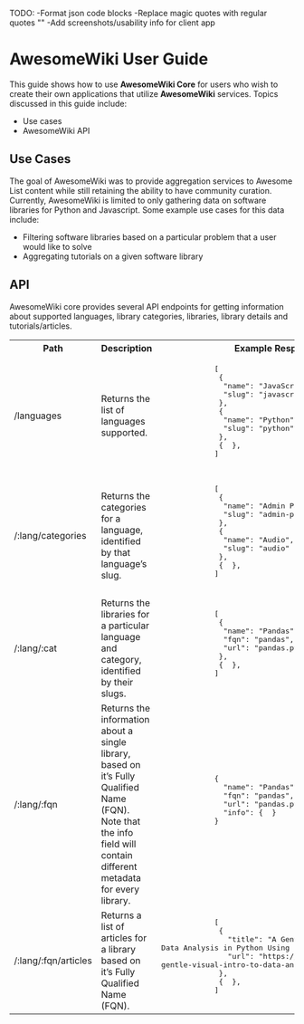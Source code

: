 TODO:
-Format json code blocks
-Replace magic quotes with regular quotes ""
-Add screenshots/usability info for client app

# AwesomeWiki User Guide

This guide shows how to use **AwesomeWiki Core** for users who wish to create their own applications that utilize **AwesomeWiki** services.
Topics discussed in this guide include:
-   Use cases
-   AwesomeWiki API

## Use Cases

The goal of AwesomeWiki was to provide aggregation services to Awesome List content while still retaining the ability to have community curation.
Currently, AwesomeWiki is limited to only gathering data on software libraries for Python and Javascript. Some example use cases for this data include:

-   Filtering software libraries based on a particular problem that a user would like to solve
-   Aggregating tutorials on a given software library

## API

AwesomeWiki core provides several API endpoints for getting information about supported languages, library categories, libraries, library details and tutorials/articles.

<table>
    <tr>
        <th>
            Path
        </th>
        <th>
            Description
        </th>
        <th>
            Example Response
        </th>
    </tr>
    <tr>
        <td>
            /languages
        </td>
        <td>
            Returns the list of languages supported.
        </td>
        <td>
            <pre lang="json">
            [
             {
              "name": "JavaScript",
              "slug": "javascript"
             },
             {
              "name": "Python",
              "slug": "python"
             },
             {  },
            ]
            </pre>
        </td>
    </tr>
    <tr>
        <td>
            /:lang/categories
        </td>
        <td>
            Returns the categories for a language, identified by that language’s slug.
        </td>
        <td>
            <pre lang="json">
            [
             {
              "name": "Admin Panels",
              "slug": "admin-panels"
             },
             {
              "name": "Audio",
              "slug": "audio"
             },
             {  },
            ]
            </pre>
        </td>
    </tr>
    <tr>
        <td>
            /:lang/:cat
        </td>
        <td>
            Returns the libraries for a particular language and category, identified by their slugs.
        </td>
        <td>
            <pre lang="json">
            [
             {
              "name": "Pandas",
              "fqn": "pandas",
              "url": "pandas.pydata.org"
             },
             {  },
            ]
            </pre>
        </td>
    </tr>
    <tr>
        <td>
            /:lang/:fqn
        </td>
        <td>
            Returns the information about a single library, based on it’s Fully Qualified Name (FQN). Note that the info field will contain different metadata for every library.
        </td>
        <td>
            <pre lang="json">
            {
              "name": "Pandas",
              "fqn": "pandas",
              "url": "pandas.pydata.org",
              "info": {  }
            }
            </pre>
        </td>
    </tr>
    <tr>
        <td>
            /:lang/:fqn/articles
        </td>
        <td>
            Returns a list of articles for a library based on it’s Fully Qualified Name (FQN).
        </td>
        <td>
            <pre lang="json">
            [
             {
               "title": "A Gentle Visual Intro to<br>Data Analysis in Python Using Pandas",
               "url": "https://jalammar.github.io/<br>gentle-visual-intro-to-data-analysis-python-pandas/"
             },
             {  },
            ]
            </pre>
        </td>
    </tr>
</table>

